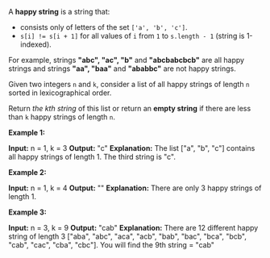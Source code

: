 A  **happy string**  is a string that:

-   consists only of letters of the set  `['a', 'b', 'c']`.
-   `s[i] != s[i + 1]`  for all values of  `i`  from  `1`  to  `s.length - 1`  (string is 1-indexed).

For example, strings  **"abc", "ac", "b"**  and  **"abcbabcbcb"**  are all happy strings and strings  **"aa", "baa"**  and  **"ababbc"**  are not happy strings.

Given two integers  `n`  and  `k`, consider a list of all happy strings of length  `n`  sorted in lexicographical order.

Return  _the kth string_  of this list or return an  **empty string**  if there are less than  `k`  happy strings of length  `n`.

**Example 1:**

**Input:** n = 1, k = 3
**Output:** "c"
**Explanation:** The list ["a", "b", "c"] contains all happy strings of length 1. The third string is "c".

**Example 2:**

**Input:** n = 1, k = 4
**Output:** ""
**Explanation:** There are only 3 happy strings of length 1.

**Example 3:**

**Input:** n = 3, k = 9
**Output:** "cab"
**Explanation:** There are 12 different happy string of length 3 ["aba", "abc", "aca", "acb", "bab", "bac", "bca", "bcb", "cab", "cac", "cba", "cbc"]. You will find the 9th string = "cab"
